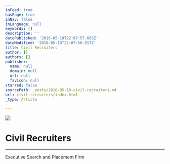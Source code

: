 ```yaml
---
inFeed: true
hasPage: true
inNav: false
inLanguage: null
keywords: []
description: ''
datePublished: '2016-05-10T22:07:57.663Z'
dateModified: '2016-05-10T22:07:50.917Z'
title: Civil Recruiters
author: []
authors: []
publisher:
  name: null
  domain: null
  url: null
  favicon: null
starred: false
sourcePath: _posts/2016-05-10-civil-recruiters.md
url: civil-recruiters/index.html
_type: Article

---
```

![](https://the-grid-user-content.s3-us-west-2.amazonaws.com/c1b120fd-47f3-47a9-86d0-245c6d2b091d.jpg)

# Civil Recruiters

****

Executive Search and Placement Firm